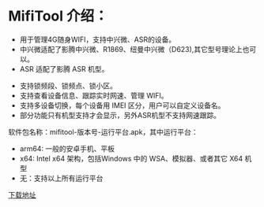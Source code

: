 # MifiTool 介绍：
- 用于管理4G随身WIFI，支持中兴微、ASR的设备。
- 中兴微适配了影腾中兴微、R1869、纽曼中兴微（D623),其它型号理论上也可以。
- ASR 适配了影腾 ASR 机型。
* 支持锁频段、锁频点、锁小区。
* 支持查看设备信息、跟踪实时网速、管理 WIFI。
* 支持多设备切换，每个设备用 IMEI 区分，用户可以自定义设备名。
* 部分功能只有机型支持才会显示，另外ASR机型不支持网速跟踪。

软件包名称：mifitool-版本号-运行平台.apk，其中运行平台：
- arm64: 一般的安卓手机、平板
- x64: Intel x64 架构，包括Windows 中的 WSA、模拟器、或者其它 X64 机型
- 无：支持以上所有运行平台

[下载地址](https://github.com/wildwind2000/mifitool_release/releases)